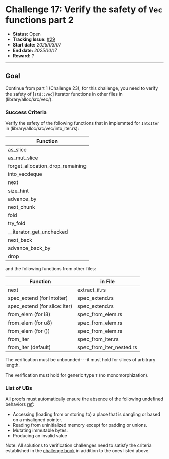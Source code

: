 # Challenge 17: Verify the safety of `Vec` functions part 2

- **Status:** Open
- **Tracking Issue:** [#29](https://github.com/model-checking/verify-rust-std/issues/29)
- **Start date:** *2025/03/07*
- **End date:** *2025/10/17*
- **Reward:** *?*

-------------------


## Goal

Continue from part 1 (Challenge 23), for this challenge, you need to verify the safety of [`std::Vec`] iterator functions in other files in (library/alloc/src/vec/).


### Success Criteria

Verify the safety of the following functions that in implemnted for `IntoIter` in (library/alloc/src/vec/into_iter.rs):

| Function |
|---------|
|as_slice|
|as_mut_slice|
|forget_allocation_drop_remaining|
|into_vecdeque|
|next|
|size_hint|
|advance_by|
|next_chunk|
|fold|
|try_fold|
|__iterator_get_unchecked|
|next_back|
|advance_back_by|
|drop|

and the following functions from other files: 

| Function | in File|
|---------|---------|
|next| extract_if.rs|
|spec_extend (for IntoIter) | spec_extend.rs |
|spec_extend (for slice::Iter) | spec_extend.rs |
|from_elem (for i8)| spec_from_elem.rs |
|from_elem (for u8)| spec_from_elem.rs |
|from_elem (for ())| spec_from_elem.rs |
|from_iter| spec_from_iter.rs|
|from_iter (default)| spec_from_iter_nested.rs|


The verification must be unbounded---it must hold for slices of arbitrary length.

The verification must hold for generic type `T` (no monomorphization).

### List of UBs

All proofs must automatically ensure the absence of the following undefined behaviors [ref](https://github.com/rust-lang/reference/blob/142b2ed77d33f37a9973772bd95e6144ed9dce43/src/behavior-considered-undefined.md):

* Accessing (loading from or storing to) a place that is dangling or based on a misaligned pointer.
* Reading from uninitialized memory except for padding or unions.
* Mutating immutable bytes.
* Producing an invalid value


Note: All solutions to verification challenges need to satisfy the criteria established in the [challenge book](../general-rules.md)
in addition to the ones listed above.
